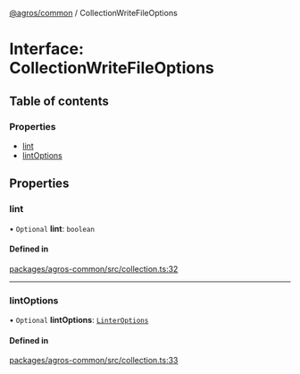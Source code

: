 [@agros/common](../index.md) / CollectionWriteFileOptions

# Interface: CollectionWriteFileOptions

## Table of contents

### Properties

- [lint](CollectionWriteFileOptions.md#lint)
- [lintOptions](CollectionWriteFileOptions.md#lintoptions)

## Properties

### <a id="lint" name="lint"></a> lint

• `Optional` **lint**: `boolean`

#### Defined in

[packages/agros-common/src/collection.ts:32](https://github.com/agrosjs/agros/blob/75f75f3/packages/agros-common/src/collection.ts#L32)

___

### <a id="lintoptions" name="lintoptions"></a> lintOptions

• `Optional` **lintOptions**: [`LinterOptions`](LinterOptions.md)

#### Defined in

[packages/agros-common/src/collection.ts:33](https://github.com/agrosjs/agros/blob/75f75f3/packages/agros-common/src/collection.ts#L33)
